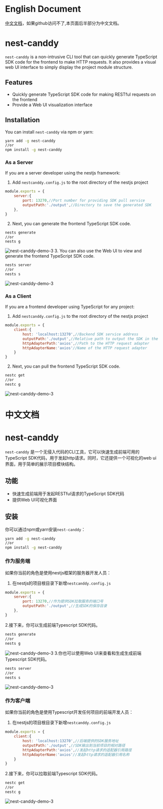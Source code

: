 # English Document
[中文文档](https://github.com/826327700/nest-canddy/blob/master/README.zh-CN.md)，如果github访问不了,本页面后半部分为中文文档。
# nest-canddy

`nest-canddy` is a non-intrusive CLI tool that can quickly generate TypeScript SDK code for the frontend to make HTTP requests. It also provides a visual web UI interface to simply display the project module structure.

## Features

- Quickly generate TypeScript SDK code for making RESTful requests on the frontend
- Provide a Web UI visualization interface

## Installation

You can install `nest-canddy` via npm or yarn:

```bash
yarn add -g nest-canddy
//or
npm install -g nest-canddy
```
### As a Server

If you are a server developer using the nestjs framework:

1. Add `nestcanddy.config.js` to the root directory of the nestjs project
```javascript
module.exports = {
    server:{
		port: 13270,//Port number for providing SDK pull service
		outputPath:'./output',//Directory to save the generated SDK
	},
}
```
2. Next, you can generate the frontend TypeScript SDK code.
```bash
nests generate
//or
nests g
```
![nest-canddy-demo-3](https://caidan-1318352346.cos.ap-guangzhou.myqcloud.com/upload/demo/nest-canddy-demo-1.gif)
3. You can also use the Web UI to view and generate the frontend TypeScript SDK code.
```bash
nests server
//or
nests s
```
![nest-canddy-demo-3](https://caidan-1318352346.cos.ap-guangzhou.myqcloud.com/upload/demo/nest-canddy-demo-2.gif)

### As a Client

If you are a frontend developer using TypeScript for any project:

1. Add `nestcanddy.config.js` to the root directory of the nestjs project
```javascript
module.exports = {
	client:{
		host: 'localhost:13270',//Backend SDK service address
		outputPath:'./output',//Relative path to output the SDK in the current project
		httpAdapterPath:'axios',//Path to the HTTP request adapter
		httpAdapterName:'axios'//Name of the HTTP request adapter
	}
}
```
2. Next, you can pull the frontend TypeScript SDK code.
```bash
nestc get
//or
nestc g
```
![nest-canddy-demo-3](https://caidan-1318352346.cos.ap-guangzhou.myqcloud.com/upload/demo/nest-canddy-demo-3.gif)




# 中文文档

# nest-canddy

`nest-canddy` 是一个无侵入代码的CLI工具，它可以快速生成前端可用的TypeScript SDK代码，用于发起http请求。同时，它还提供一个可视化的web ui界面，用于简单的展示项目模块结构。

## 功能

- 快速生成前端用于发起RESTful请求的TypeScript SDK代码
- 提供Web UI可视化界面

## 安装

你可以通过npm或yarn安装`nest-canddy`：

```bash
yarn add -g nest-canddy
//or
npm install -g nest-canddy
```
### 作为服务端

如果你当前的角色是使用nestjs框架的服务器开发人员：

1. 在nestjs的项目根目录下新增`nestcanddy.config.js`
```javascript
module.exports = {
    server:{
		port: 13270,//作为提供SDK拉取服务的端口号
		outputPath:'./output',//生成SDK的保存目录
	},
}
```
2.接下来，你可以生成前端Typescript SDK代码。
```bash
nests generate
//or
nests g
```
![nest-canddy-demo-3](https://caidan-1318352346.cos.ap-guangzhou.myqcloud.com/upload/demo/nest-canddy-demo-1.gif)
3.你也可以使用Web UI来查看和生成生成前端Typescript SDK代码。
```bash
nests server
//or
nests s
```
![nest-canddy-demo-3](https://caidan-1318352346.cos.ap-guangzhou.myqcloud.com/upload/demo/nest-canddy-demo-2.gif)

### 作为客户端

如果你当前的角色是使用Typescript开发任何项目的前端开发人员：

1. 在nestjs的项目根目录下新增`nestcanddy.config.js`
```javascript
module.exports = {
	client:{
		host: 'localhost:13270',//后端提供的SDK服务地址
		outputPath:'./output',//SDK输出到当前项目的相对路径
		httpAdapterPath:'axios',//发起http请求的适配器引用路径
		httpAdapterName:'axios'//发起http请求的适配器引用名称
	}
}
```
2.接下来，你可以拉取前端Typescript SDK代码。
```bash
nestc get
//or
nestc g
```
![nest-canddy-demo-3](https://caidan-1318352346.cos.ap-guangzhou.myqcloud.com/upload/demo/nest-canddy-demo-3.gif)
